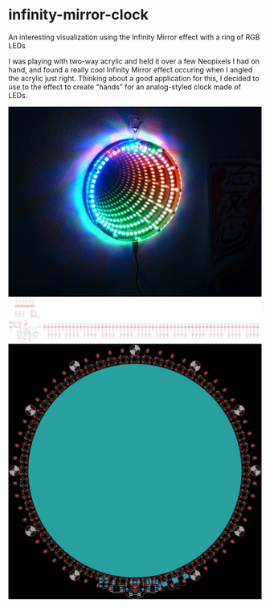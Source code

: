 # infinity-mirror-clock
An interesting visualization using the Infinity Mirror effect with a ring of RGB LEDs

I was playing with two-way acrylic and held it over a few Neopixels I had on hand, and found a really cool Infinity Mirror effect occuring when I angled the acrylic just right. Thinking about a good application for this, I decided to use to the effect to create "hands" for an analog-styled clock made of LEDs.

![photo](infinity-mirror-clock.jpg)
![schematic](infinity-mirror-clock-schematic.png)
![board](infinity-mirror-clock-board.png)
